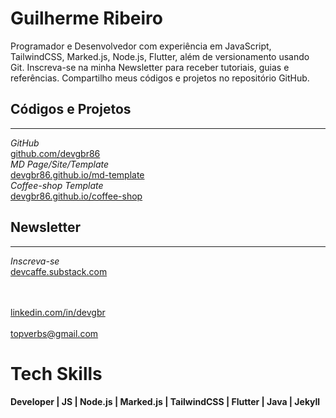 # Guilherme Ribeiro 


Programador e Desenvolvedor com experiência em
JavaScript, TailwindCSS, Marked.js,
Node.js, Flutter,
além de versionamento usando Git.
Inscreva-se na minha Newsletter
para receber tutoriais, guias e referências.
Compartilho meus códigos e projetos no repositório GitHub.


## Códigos e Projetos
---

*GitHub*      
[github.com/devgbr86](https://github.com/devgbr86)            
*MD Page/Site/Template*       
[devgbr86.github.io/md-template](https://devgbr86.github.io/md-template/)       
*Coffee-shop Template*       
[devgbr86.github.io/coffee-shop](https://devgbr86.github.io/coffee-shop/) 

## Newsletter
---

*Inscreva-se*       
[devcaffe.substack.com](https://devcaffe.substack.com) 





<p align="left">
    <br><br><a href="https://www.linkedin.com/in/devgbr/"> linkedin.com/in/devgbr</a> &nbsp;&nbsp;
    <br><br><a href="mailto:topverbs@gmail.com"> topverbs@gmail.com</a>
</p>



# Tech Skills


**Developer | JS | Node.js | Marked.js | TailwindCSS | Flutter | Java | Jekyll**



<br/>

